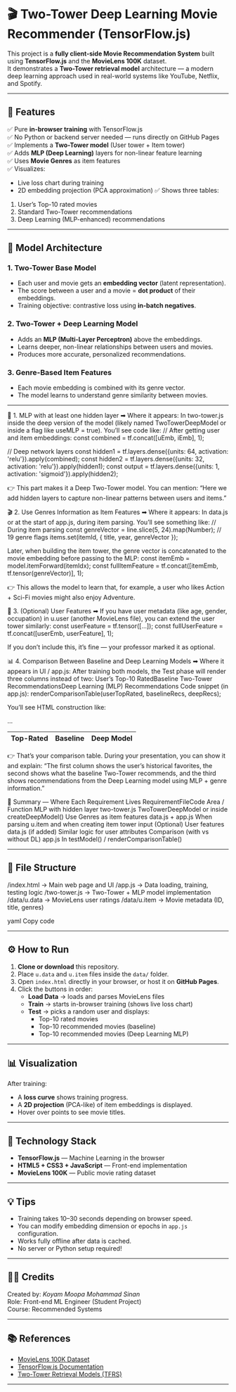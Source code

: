# 🎬 Two-Tower Deep Learning Movie Recommender (TensorFlow.js)

This project is a **fully client-side Movie Recommendation System** built using **TensorFlow.js** and the **MovieLens 100K** dataset.  
It demonstrates a **Two-Tower retrieval model** architecture — a modern deep learning approach used in real-world systems like YouTube, Netflix, and Spotify.

---

## 🚀 Features

✅ Pure **in-browser training** with TensorFlow.js  
✅ No Python or backend server needed — runs directly on GitHub Pages  
✅ Implements a **Two-Tower model** (User tower + Item tower)  
✅ Adds **MLP (Deep Learning)** layers for non-linear feature learning  
✅ Uses **Movie Genres** as item features  
✅ Visualizes:
- Live loss chart during training  
- 2D embedding projection (PCA approximation)
✅ Shows three tables:
1. User’s Top-10 rated movies  
2. Standard Two-Tower recommendations  
3. Deep Learning (MLP-enhanced) recommendations  

---

## 🧠 Model Architecture

### **1. Two-Tower Base Model**
- Each user and movie gets an **embedding vector** (latent representation).
- The score between a user and a movie = **dot product** of their embeddings.
- Training objective: contrastive loss using **in-batch negatives**.

### **2. Two-Tower + Deep Learning Model**
- Adds an **MLP (Multi-Layer Perceptron)** above the embeddings.
- Learns deeper, non-linear relationships between users and movies.
- Produces more accurate, personalized recommendations.

### **3. Genre-Based Item Features**
- Each movie embedding is combined with its genre vector.
- The model learns to understand genre similarity between movies.

---
🧠 1. MLP with at least one hidden layer
➡ Where it appears: In two-tower.js inside the deep version of the model (likely named TwoTowerDeepModel or inside a flag like useMLP = true).
You’ll see code like:
// After getting user and item embeddings:
const combined = tf.concat([uEmb, iEmb], 1);

// Deep network layers
const hidden1 = tf.layers.dense({units: 64, activation: 'relu'}).apply(combined);
const hidden2 = tf.layers.dense({units: 32, activation: 'relu'}).apply(hidden1);
const output = tf.layers.dense({units: 1, activation: 'sigmoid'}).apply(hidden2);

👉 This part makes it a Deep Two-Tower model.
You can mention:
“Here we add hidden layers to capture non-linear patterns between users and items.”

🎬 2. Use Genres Information as Item Features
➡ Where it appears: In data.js or at the start of app.js, during item parsing.
You’ll see something like:
// During item parsing
const genreVector = line.slice(5, 24).map(Number); // 19 genre flags
items.set(itemId, { title, year, genreVector });

Later, when building the item tower, the genre vector is concatenated to the movie embedding before passing to the MLP:
const itemEmb = model.itemForward(itemIdx);
const fullItemFeature = tf.concat([itemEmb, tf.tensor(genreVector)], 1);

👉 This allows the model to learn that, for example, a user who likes Action + Sci-Fi movies might also enjoy Adventure.

👤 3. (Optional) User Features
➡ If you have user metadata (like age, gender, occupation) in u.user (another MovieLens file), you can extend the user tower similarly:
const userFeature = tf.tensor([...]); 
const fullUserFeature = tf.concat([userEmb, userFeature], 1);

If you don’t include this, it’s fine — your professor marked it as optional.

📊 4. Comparison Between Baseline and Deep Learning Models
➡ Where it appears in UI / app.js:
After training both models, the Test phase will render three columns instead of two:
User’s Top-10 RatedBaseline Two-Tower RecommendationsDeep Learning (MLP) Recommendations
Code snippet (in app.js):
renderComparisonTable(userTopRated, baselineRecs, deepRecs);

You’ll see HTML construction like:
<table id="comparison-table">
  <thead><tr><th>Top-Rated</th><th>Baseline</th><th>Deep Model</th></tr></thead>
  <tbody> ... </tbody>
</table>

👉 That’s your comparison table.
During your presentation, you can show it and explain:
“The first column shows the user’s historical favorites, the second shows what the baseline Two-Tower recommends, and the third shows recommendations from the Deep Learning model using MLP + genre information.”

🧩 Summary — Where Each Requirement Lives
RequirementFileCode Area / Function
MLP with hidden layer
two-tower.js
TwoTowerDeepModel or inside createDeepModel()
Use Genres as item features
data.js + app.js
When parsing u.item and when creating item tower input
(Optional) User features
data.js (if added)
Similar logic for user attributes
Comparison (with vs without DL)
app.js
In testModel() / renderComparisonTable()

---

## 📂 File Structure

/index.html → Main web page and UI
/app.js → Data loading, training, testing logic
/two-tower.js → Two-Tower + MLP model implementation
/data/u.data → MovieLens user ratings
/data/u.item → Movie metadata (ID, title, genres)

yaml
Copy code

---

## ⚙️ How to Run

1. **Clone or download** this repository.
2. Place `u.data` and `u.item` files inside the `data/` folder.
3. Open `index.html` directly in your browser, or host it on **GitHub Pages**.
4. Click the buttons in order:
   - **Load Data** → loads and parses MovieLens files  
   - **Train** → starts in-browser training (shows live loss chart)  
   - **Test** → picks a random user and displays:
     - Top-10 rated movies
     - Top-10 recommended movies (baseline)
     - Top-10 recommended movies (Deep Learning MLP)

---

## 📊 Visualization

After training:
- A **loss curve** shows training progress.
- A **2D projection** (PCA-like) of item embeddings is displayed.
- Hover over points to see movie titles.

---

## 🧩 Technology Stack

- **TensorFlow.js** — Machine Learning in the browser  
- **HTML5 + CSS3 + JavaScript** — Front-end implementation  
- **MovieLens 100K** — Public movie rating dataset  

---

## 💡 Tips

- Training takes 10–30 seconds depending on browser speed.  
- You can modify embedding dimension or epochs in `app.js` configuration.  
- Works fully offline after data is cached.  
- No server or Python setup required!

---

## 🧑‍💻 Credits

Created by: *Koyam Moopa Mohammad Sinan*  
Role: Front-end ML Engineer (Student Project)  
Course: Recommended Systems

---

## 📚 References

- [MovieLens 100K Dataset](https://grouplens.org/datasets/movielens/)  
- [TensorFlow.js Documentation](https://www.tensorflow.org/js)  
- [Two-Tower Retrieval Models (TFRS)](https://www.tensorflow.org/recommenders/examples/basic_retrieval)

---

